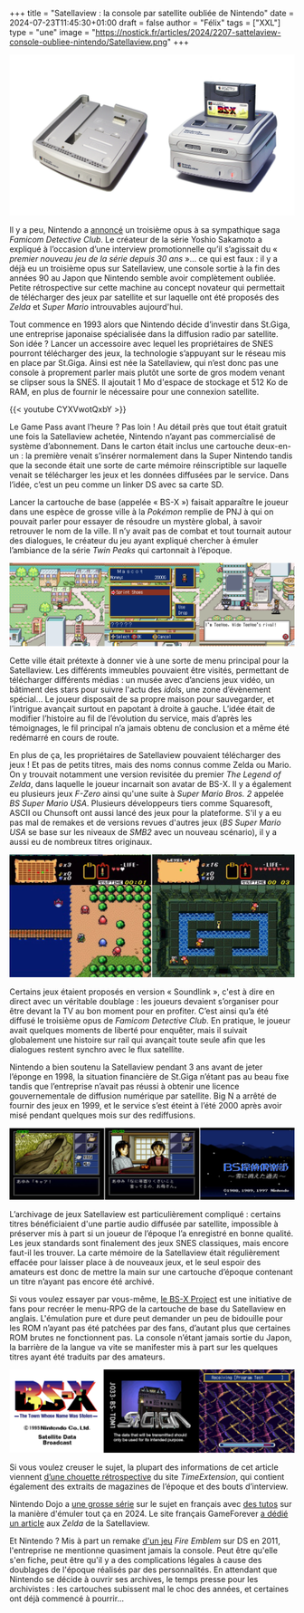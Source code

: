 +++
title = "Satellaview : la console par satellite oubliée de Nintendo"
date = 2024-07-23T11:45:30+01:00
draft = false
author = "Félix"
tags = ["XXL"]
type = "une"
image = "https://nostick.fr/articles/2024/2207-sattelaview-console-oubliee-nintendo/Satellaview.png"
+++ 

![La console Satellaview](Satellaview.png "Un gros accessoire qui n'est jamais sorti du Japon")

Il y a peu, Nintendo a [annoncé](https://nostick.fr/articles/2024/juillet/1707-emio-lhomme-au-sourire/) un troisième opus à sa sympathique saga *Famicom Detective Club*. Le créateur de la série Yoshio Sakamoto a expliqué à l’occasion d’une interview promotionnelle qu’il s’agissait du « *premier nouveau jeu de la série depuis 30 ans* »… ce qui est faux : il y a déjà eu un troisième opus sur Satellaview, une console sortie à la fin des années 90 au Japon que Nintendo semble avoir complètement oubliée. Petite rétrospective sur cette machine au concept novateur qui permettait de télécharger des jeux par satellite et sur laquelle ont été proposés des *Zelda* et *Super Mario* introuvables aujourd'hui. 

Tout commence en 1993 alors que Nintendo décide d’investir dans St.Giga, une entreprise japonaise spécialisée dans la diffusion radio par satellite. Son idée ? Lancer un accessoire avec lequel les propriétaires de SNES pourront télécharger des jeux, la technologie s’appuyant sur le réseau mis en place par St.Giga. Ainsi est née la Satellaview, qui n’est donc pas une console à proprement parler mais plutôt une sorte de gros modem venant se clipser sous la SNES. Il ajoutait 1 Mo d'espace de stockage et 512 Ko de RAM, en plus de fournir le nécessaire pour une connexion satellite.

{{< youtube CYXVwotQxbY >}}

Le Game Pass avant l’heure ? Pas loin ! Au détail près que tout était gratuit une fois la Satellaview achetée, Nintendo n’ayant pas commercialisé de système d’abonnement. Dans le carton était inclus une cartouche deux-en-un : la première venait s’insérer normalement dans la Super Nintendo tandis que la seconde était une sorte de carte mémoire réinscriptible sur laquelle venait se télécharger les jeux et les données diffusées par le service. Dans l’idée, c’est un peu comme un linker DS avec sa carte SD.

Lancer la cartouche de base (appelée « BS-X ») faisait apparaître le joueur dans une espèce de grosse ville à la *Pokémon* remplie de PNJ à qui on pouvait parler pour essayer de résoudre un mystère global, à savoir retrouver le nom de la ville. Il n’y avait pas de combat et tout tournait autour des dialogues, le créateur du jeu ayant expliqué chercher à émuler l’ambiance de la série *Twin Peaks* qui cartonnait à l’époque.

![Le jeu BS-X pour Sattelaview](jeu.png "La ville/menu principal de la Satellaview sur la cartouche « BS-X: The Story of The Town Whose Name Was Stolen ». Capture d’écran du BS-X Project, qui a traduit le titre en anglais.")

Cette ville était prétexte à donner vie à une sorte de menu principal pour la Satellaview. Les différents immeubles pouvaient être visités, permettant de télécharger différents médias : un musée avec d’anciens jeux vidéo, un bâtiment des stars pour suivre l'actu des *idols*, une zone d’évènement spécial… Le joueur disposait de sa propre maison pour sauvegarder, et l’intrigue avançait surtout en papotant à droite à gauche. L’idée était de modifier l’histoire au fil de l’évolution du service, mais d’après les témoignages, le fil principal n’a jamais obtenu de conclusion et a même été redémarré en cours de route.

En plus de ça, les propriétaires de Satellaview pouvaient télécharger des jeux ! Et pas de petits titres, mais des noms connus comme Zelda ou Mario. On y trouvait notamment une version revisitée du premier *The Legend of Zelda*, dans laquelle le joueur incarnait son avatar de BS-X. Il y a également eu plusieurs jeux *F-Zero* ainsi qu'une suite à *Super Mario Bros. 2* appelée *BS Super Mario USA*. Plusieurs développeurs tiers comme Squaresoft, ASCII ou Chunsoft ont aussi lancé des jeux pour la plateforme. S'il y a eu pas mal de remakes et de versions revues d'autres jeux (*BS Super Mario USA* se base sur les niveaux de *SMB2* avec un nouveau scénario), il y a aussi eu de nombreux titres originaux.

![BS The Legend of Zelda](zelda.jpg "Le jeu BS The Legend of Zelda sur Satellaview. Image LostWiki/Nintendo.")

Certains jeux étaient proposés en version « Soundlink », c'est à dire en direct avec un véritable doublage : les joueurs devaient s’organiser pour être devant la TV au bon moment pour en profiter. C’est ainsi qu’a été diffusé le troisième opus de *Famicom Detective Club*. En pratique, le joueur avait quelques moments de liberté pour enquêter, mais il suivait globalement une histoire sur rail qui avançait toute seule afin que les dialogues restent synchro avec le flux satellite.

Nintendo a bien soutenu la Satellaview pendant 3 ans avant de jeter l’éponge en 1998, la situation financière de St.Giga n’étant pas au beau fixe tandis que l’entreprise n’avait pas réussi à obtenir une licence gouvernementale de diffusion numérique par satellite. Big N a arrêté de fournir des jeux en 1999, et le service s’est éteint à l’été 2000 après avoir misé pendant quelques mois sur des rediffusions. 

![BS Famicom Detective Club](famicom.jpg "Le troisième opus de Famicom Detective Club sur Satellaview. Image TimeExtension/Nintendo.")

L’archivage de jeux Satellaview est particulièrement compliqué : certains titres bénéficiaient d'une partie audio diffusée par satellite, impossible à préserver mis à part si un joueur de l’époque l’a enregistré en bonne qualité. Les jeux standards sont finalement des jeux SNES classiques, mais encore faut-il les trouver. La carte mémoire de la Satellaview était régulièrement effacée pour laisser place à de nouveaux jeux, et le seul espoir des amateurs est donc de mettre la main sur une cartouche d’époque contenant un titre n’ayant pas encore été archivé. 

Si vous voulez essayer par vous-même, [le BS-X Project](https://project.satellaview.org/bsx_what.htm) est une initiative de fans pour recréer le menu-RPG de la cartouche de base du Satellaview en anglais. L'émulation pure et dure peut demander un peu de bidouille pour les ROM n’ayant pas été patchées par des fans, d’autant plus que certaines ROM brutes ne fonctionnent pas. La console n’étant jamais sortie du Japon, la barrière de la langue va vite se manifester mis à part sur les quelques titres ayant été traduits par des amateurs. 

![Le projet BS-X](bsx.png "Le projet BS-X s'efforce d'émuler et de documenter toutes les fonctions de Satellaview. ")

Si vous voulez creuser le sujet, la plupart des informations de cet article viennent [d’une chouette rétrospective](https://www.timeextension.com/features/the-incredible-story-of-satellaview-nintendos-satellite-modem-snes-add-on) du site *TimeExtension*, qui contient également des extraits de magazines de l’époque et des bouts d’interview. 

Nintendo Dojo a [une grosse série](https://www.nintendojo.fr/articles/editos/satellaview-bs-the-legend-of-zelda-ancient-stone-tablets) sur le sujet en français avec [des tutos](https://www.nintendojo.fr/articles/editos/satellaview-comment-y-rejouer-aujourdhui) sur la manière d'émuler tout ça en 2024. Le site français GameForever [a dédié un article](https://www.gameforever.fr/bszelda.php) aux *Zelda* de la Satellaview. 

Et Nintendo ? Mis à part un remake [d'un jeu](https://en.wikipedia.org/wiki/Fire_Emblem%3A_Mystery_of_the_Emblem) *Fire Emblem* sur DS en 2011, l'entreprise ne mentionne quasiment jamais la console. Peut être qu'elle s'en fiche, peut être qu'il y a des complications légales à cause des doublages de l'époque réalisés par des personnalités. En attendant que Nintendo se décide à ouvrir ses archives, le temps presse pour les archivistes : les cartouches subissent mal le choc des années, et certaines ont déjà commencé à pourrir…

